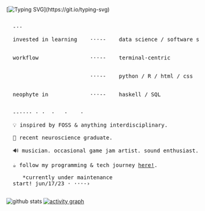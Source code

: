 [![Typing SVG](https://readme-typing-svg.demolab.com?font=Roboto+Mono&weight=250&size=38&duration=3000&pause=900&color=B84C0A&multiline=false&width=600&height=80&lines=%E3%82%88%E3%81%86%E3%81%93%E3%81%9D%EF%BC%81;welcome.)](https://git.io/typing-svg)
<pre>
  
  -⋅⋅
  
  invested in learning    ⋅⋅⋅--    data science / software solutions / data vis <br>
  
  workflow                ⋅⋅⋅--    terminal-centric <br>
  
                          ⋅⋅⋅--    python / R / html / css <br>
  
  neophyte in             ⋅⋅⋅--    haskell / SQL <br>

  --⋅⋅⋅⋅ ⋅ ⋅  ⋅   ⋅    ⋅  

  💡 inspired by FOSS & anything interdisciplinary. <br>
  🧠 recent neuroscience graduate. <br>
  🔊 musician. occasional game jam artist. sound enthusiast. <br>
  ☕ follow my programming & tech journey <a href="http://lysts.xyz/">here!</a>. <br>
     *currently under maintenance
  start! jun/17/23 ⋅ ⋅⋅⋅-›
  
</pre>

![github stats](https://github-readme-stats.vercel.app/api?username=lysts&custom_title=github%20stats&theme=darcula&show_icons=true&icon_color=8787ff&bg_color=06060c&hide_border=true)
[![activity graph](https://github-readme-activity-graph.vercel.app/graph?username=lysts&custom_title=contribution%20log&hide_border=true&bg_color=07060c&color=d75f00&title_color=d75f00&line=d75f00&point=879cff)](https://github.com/lysts/github-readme-activity-graph)



